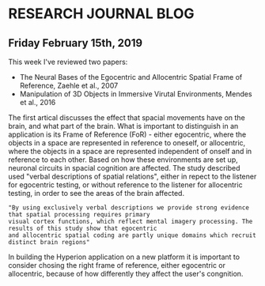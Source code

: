 # RESEARCH JOURNAL BLOG


## Friday February 15th, 2019

This week I've reviewed two papers:
- The Neural Bases of the Egocentric and Allocentric Spatial Frame of Reference, Zaehle et al., 2007
- Manipulation of 3D Objects in Immersive Virutal Environments, Mendes et al., 2016

The first artical discusses the effect that spacial movements have on the brain, and what part of the brain. What is important to distinguish in an application is its Frame of Reference (FoR) - either egocentric, where the objects in a space are represented in reference to oneself, or allocentric, where the objects in a space are represented independent of onself and in reference to each other. Based on how these environments are set up, neuronal circuits in spacial cognition are affected. The study described used "verbal descriptions of spatial relations", either in repect to the listener for egocentric testing, or without reference to the listener for allocentric testing, in order to see the areas of the brain affected. 

```
"By using exclusively verbal descriptions we provide strong evidence that spatial processing requires primary
visual cortex functions, which reflect mental imagery processing. The results of this study show that egocentric
and allocentric spatial coding are partly unique domains which recruit distinct brain regions"
```

In building the Hyperion application on a new platform it is important to consider chosing the right frame of reference, either egocentric or allocentric, because of how differently they affect the user's congnition. 
